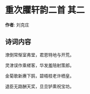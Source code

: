 # 重次臞轩韵二首  其二

**作者**: 刘克庄

## 诗词内容

潦倒常惭室弗堂，君恩特地与开荒。

灵津误作乘槎客，华发羞陪射策郎。

金菊歌新赓下鹄，碧梧枝老许栖皇。

退臣无路酬天奖，旦旦𬬻熏祝宝坊。

